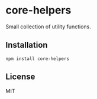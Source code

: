 # core-helpers

Small collection of utility functions.

## Installation

```
npm install core-helpers
```

## License

MIT

